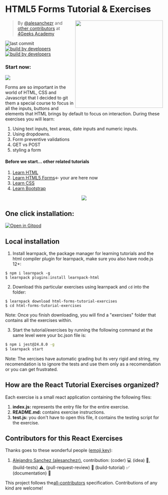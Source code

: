 # HTML5 Forms Tutorial & Exercises

<a href="https://www.4geeksacademy.co"><img height="280" align="right" src="https://github.com/4GeeksAcademy/html-forms-tutorial-exercises/blob/master/.learn/assets/badge.png?raw=true"></a>

> By [@alesanchezr](https://twitter.com/alesanchezr) and [other contributors](https://github.com/4GeeksAcademy/html-forms-tutorial-exercises/graphs/contributors) at [4Geeks Academy](https://4geeksacademy.co/)

![last commit](https://img.shields.io/github/last-commit/4geeksacademy/html-forms-tutorial-exercises)
[![build by developers](https://img.shields.io/badge/build_by-Developers-blue)](https://breatheco.de)
[![build by developers](https://img.shields.io/twitter/follow/4geeksacademy?style=social&logo=twitter)](https://twitter.com/4geeksacademy)

<h3>Start now: </h3>
<a href="https://gitpod.io#https://github.com/4GeeksAcademy/html-forms-tutorial-exercises.git"><img src="https://gitpod.io/button/open-in-gitpod.svg" /></a>

Forms are so important in the world of HTML, CSS and Javascript that I decided to git them a special course to focus in all the inputs, buttons and elements that HTML brings by default to focus on interaction. During these exercises you will learn:

1. Using text inputs, text areas, date inputs and numeric inputs.
2. Using dropdowns.
3. Form preventive validations
4. GET vs POST
5. styling a form

#### Before we start... other related tutorials

<ol>
  <li><a href="https://github.com/4GeeksAcademy/html-tutorial-exercises-course">Learn HTML</a></li>
    <li><a href="https://github.com/4GeeksAcademy/html-forms-tutorial-exercises">Learn HTML5 Forms</a>← your are here now</li>
  <li><a href="https://github.com/4GeeksAcademy/
  css-tutorial-exercises-course">Learn CSS</a>
  <li><a href="https://github.com/4GeeksAcademy/bootstrap-exercises-tutorial">Learn Bootstrap</a></li>
</ol>
<p align="center">
  <img src="https://github.com/4GeeksAcademy/html-forms-tutorial-exercises/blob/master/.learn/assets/animation.gif?raw=true">
</p>

<h2>One click installation:</h2>

[![Open in Gitpod](https://gitpod.io/button/open-in-gitpod.svg)](https://gitpod.io#https://github.com/4GeeksAcademy/html-forms-tutorial-exercises.git)


## Local installation

1. Install learnpack, the package manager for learning tutorials and the html compiler plugin for learnpack, make sure you also have node.js 12+:

```
$ npm i learnpack -g
$ learnpack plugins:install learnpack-html
```

2. Download this particular exercises using learnpack and `cd` into the folder:

```
$ learnpack download html-forms-tutorial-exercises
$ cd html-forms-tutorial-exercises
```

Note: Once you finish downloading, you will find a "exercises" folder that contains all the exercises within.

3. Start the tutorial/exercises by running the following command at the same level were your bc.json file is:

```sh
$ npm i jest@24.8.0 -g
$ learnpack start
```

Note: The xercises have automatic grading but its very rigid and string, my recomendation is to ignore the tests and use them only as a recomendation or you can get frustrated.

## How are the React Tutorial Exercises organized?

Each exercise is a small react application containing the following files:

1. **index.js:** represents the entry file for the entire exercise.
2. **README.md:** contains exercise instructions.
3. **test.js:** you don't have to open this file, it contains the testing script for the exercise.

## Contributors for this React Exercises

Thanks goes to these wonderful people ([emoji key](https://github.com/kentcdodds/all-contributors#emoji-key)):

1. [Alejandro Sanchez (alesanchezr)](https://github.com/alesanchezr), contribution: (coder) :computer: (idea) 🤔, (build-tests) :warning:, (pull-request-review) :eyes: (build-tutorial) :white_check_mark: (documentation) :book:

This project follows the[all-contributors](https://github.com/kentcdodds/all-contributors)
specification. Contributions of any kind are welcome!
